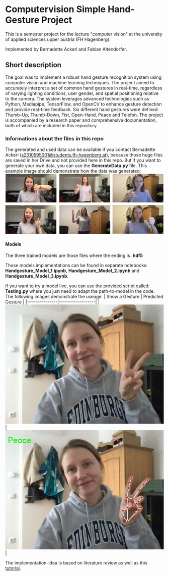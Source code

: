 # Computervision Simple Hand-Gesture Project

This is a semester project for the lecture "computer vision" at the university of applied sciences upper austria (FH Hagenberg).

Implemented by Bernadette Ackerl and Fabian Altendorfer.

## Short description
The goal was to implement a robust hand gesture recognition system using computer vision and machine learning techniques. The project aimed to accurately interpret a set of common hand gestures in real-time, regardless of varying lighting conditions, user gender, and spatial positioning relative to the camera. The system leverages advanced technologies such as Python, Mediapipe, TensorFlow, and OpenCV to enhance gesture detection and provide real-time feedback. Six different hand gestures were defined: Thumb-Up, Thumb-Down, Fist, Open-Hand, Peace and Telefon. The project is accompanied by a research paper and comprehensive documentation, both of which are included in this repository.

### Informations about the files in this repo
The generated and used data can be available if you contact Bernadette Ackerl (s2310595001@students.fh-hagenberg.at), because those huge files are saved in her Drive and not provided here in this repo.
But if you want to generate your own data, you can use the **GenerateData.py** file. This example image should demonstrate how the data was generated: ![example data collection process](./example-b.png)


#### Models
The three trained models are those files where the ending is **.hdf5**

Those models implementations can be found in separate notebooks: **Handgesture_Model_1.ipynb**, **Handgesture_Model_2.ipynb** and **Handgesture_Model_3.ipynb**.

If you want to try a model live, you can use the provided script called: **Testing.py** where you just need to adapt the path-to-model in the code.
The following images demonstrate the useage.
| Show a Gesture | Predicted Gesture |
|---------------|------------------|
| ![show a gesture](./photo.jpg) | ![predicted gesture](./result.jpg) |

The implementation-idea is based on literature review as well as this [tutorial](https://medium.com/@odil.tokhirov/how-i-built-a-hand-gesture-recognition-model-in-python-part-2-5d8987bb0756).      
